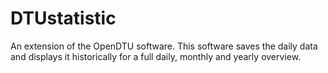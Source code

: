 # DTUstatistic
An extension of the OpenDTU software. This software saves the daily data and displays it historically for a full daily, monthly and yearly overview.
